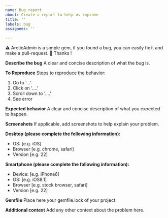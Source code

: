 ```yaml
---
name: Bug report
about: Create a report to help us improve
title: ''
labels: bug
assignees: ''

---
```


:warning: ArcticAdmin is a simple gem, if you found a bug, you can easily fix it and make a pull-request. :pray: Thanks !

**Describe the bug**
A clear and concise description of what the bug is.

**To Reproduce**
Steps to reproduce the behavior:
1. Go to '...'
2. Click on '....'
3. Scroll down to '....'
4. See error

**Expected behavior**
A clear and concise description of what you expected to happen.

**Screenshots**
If applicable, add screenshots to help explain your problem.

**Desktop (please complete the following information):**
 - OS: [e.g. iOS]
 - Browser [e.g. chrome, safari]
 - Version [e.g. 22]

**Smartphone (please complete the following information):**
 - Device: [e.g. iPhone6]
 - OS: [e.g. iOS8.1]
 - Browser [e.g. stock browser, safari]
 - Version [e.g. 22]

**Gemfile**
Place here your gemfile.lock of your project

**Additional context**
Add any other context about the problem here.

